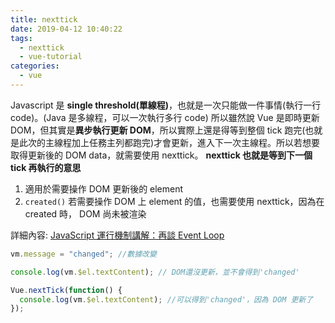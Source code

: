 ```yaml
---
title: nexttick
date: 2019-04-12 10:40:22
tags:
  - nexttick
  - vue-tutorial
categories:
  - vue
---
```


Javascript 是 **single threshold(單線程)**，也就是一次只能做一件事情(執行一行 code)。(Java 是多線程，可以一次執行多行 code)
所以雖然說 Vue 是即時更新 DOM，但其實是**異步執行更新 DOM**，所以實際上還是得等到整個 tick 跑完(也就是此次的主線程加上任務主列都跑完)才會更新，進入下一次主線程。所以若想要取得更新後的 DOM data，就需要使用 nexttick。
**nexttick 也就是等到下一個 tick 再執行的意思**

1. 適用於需要操作 DOM 更新後的 element
2. `created()` 若需要操作 DOM 上 element 的值，也需要使用 nexttick，因為在 created 時， DOM 尚未被渲染

詳細內容: [JavaScript 運行機制講解：再談 Event Loop](http://www.ruanyifeng.com/blog/2014/10/event-loop.html)

```javascript
vm.message = "changed"; //數據改變

console.log(vm.$el.textContent); // DOM還沒更新，並不會得到'changed'

Vue.nextTick(function() {
  console.log(vm.$el.textContent); //可以得到'changed'，因為 DOM 更新了
});
```
